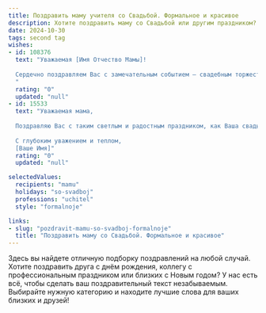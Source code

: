 ```yaml
---
title: Поздравить маму учителя со Свадьбой. Формальное и красивое
description: Хотите поздравить маму со Свадьбой или другим праздником? Наш ИИ создаст незабываемое поздравление, а вы обязательно выделитесь среди других.  
date: 2024-10-30
tags: second tag
wishes:
- id: 108376
  text: "Уважаемая [Имя Отчество Мамы]!
  
  Сердечно поздравляем Вас с замечательным событием — свадебным торжеством Ваших [детей/родственников]!  Пусть этот день станет началом долгой и счастливой семейной жизни, наполненной радостью,  взаимным уважением и любовью.  Ваш педагогический опыт, умение находить общий язык и создавать гармоничную атмосферу непременно  станут залогом прочного и счастливого союза. Желаем Вам крепкого здоровья, семейного благополучия и множества ярких, незабываемых моментов!
  "
  rating: "0"
  updated: "null"
- id: 15533
  text: "Уважаемая мама,
  
  Поздравляю Вас с таким светлым и радостным праздником, как Ваша свадьба! Вы, как учитель, всегда вдохновляли нас своим мудрым отношением к жизни и любви. Пусть этот день станет началом новой главы в Вашей жизни, наполненной гармонией, счастьем и взаимным уважением. Желаю Вам крепких отношений, полных взаимопонимания и поддержки. Пусть Ваш союз будет примером для всех, кто стремится к искренним и долговечным связям.
  
  С глубоким уважением и теплом,
  [Ваше Имя]"
  rating: "0"
  updated: "null"

selectedValues:
  recipients: "mamu"
  holidays: "so-svadboj"
  professions: "uchitel"
  style: "formalnoje"

links:
- slug: "pozdravit-mamu-so-svadboj-formalnoje"
  title: "Поздравить маму со Свадьбой. Формальное и красивое"
---
```


Здесь вы найдете отличную подборку поздравлений на любой случай.
Хотите поздравить друга с днём рождения, коллегу с профессиональным праздником или близких с Новым годом? У нас есть всё, чтобы сделать ваш поздравительный текст незабываемым. Выбирайте нужную категорию и находите лучшие слова для ваших близких и друзей!
